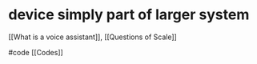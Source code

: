 # device simply part of larger system

[[What is a voice assistant]], [[Questions of Scale]]

#code [[Codes]]
